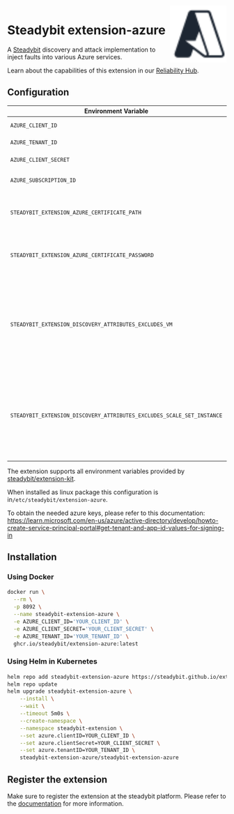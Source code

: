 <img src="./logo.svg" height="130" align="right" alt="Azure logo">

# Steadybit extension-azure

A [Steadybit](https://www.steadybit.com/) discovery and attack implementation to inject faults into various Azure services.

Learn about the capabilities of this extension in our [Reliability Hub](https://hub.steadybit.com/extension/com.steadybit.extension_azure).

## Configuration

| Environment Variable                                                   | Helm value                                     | Meaning                                                                                                                | Required | Default |
|------------------------------------------------------------------------|------------------------------------------------|------------------------------------------------------------------------------------------------------------------------|----------|---------|
| `AZURE_CLIENT_ID`                                                      | azure.clientID                                 | Azure Client Id                                                                                                        | true     |         |
| `AZURE_TENANT_ID`                                                      | azure.tenantID                                 | Azure Tenant ID                                                                                                        | true     |         |
| `AZURE_CLIENT_SECRET`                                                  | azure.clientSecret                             | Azure Client Secret                                                                                                    | false    |         |
| `AZURE_SUBSCRIPTION_ID`                                                | azure.subscriptionID                           | Azure Subscription ID                                                                                                  | false    |         |
| `STEADYBIT_EXTENSION_AZURE_CERTIFICATE_PATH`                           | azure.certificatePath                          | Location of a certificate used to authenticate to azure                                                                | false    |         |
| `STEADYBIT_EXTENSION_AZURE_CERTIFICATE_PASSWORD`                       | azure.certificatePassword                      | Passphrase for the certificate used to authenticate to azure                                                           | false    |         |
| `STEADYBIT_EXTENSION_DISCOVERY_ATTRIBUTES_EXCLUDES_VM`                 | discovery.attributes.excludes.vm               | List of Target Attributes which will be excluded during discovery. Checked by key equality and supporting trailing "*" | false    |         |
| `STEADYBIT_EXTENSION_DISCOVERY_ATTRIBUTES_EXCLUDES_SCALE_SET_INSTANCE` | discovery.attributes.excludes.scaleSetInstance | List of Target Attributes which will be excluded during discovery. Checked by key equality and supporting trailing "*" | false    |         |

The extension supports all environment variables provided by [steadybit/extension-kit](https://github.com/steadybit/extension-kit#environment-variables).

When installed as linux package this configuration is in`/etc/steadybit/extension-azure`.

To obtain the needed azure keys, please refer to this documentation:
https://learn.microsoft.com/en-us/azure/active-directory/develop/howto-create-service-principal-portal#get-tenant-and-app-id-values-for-signing-in

## Installation

### Using Docker

```sh
docker run \
  --rm \
  -p 8092 \
  --name steadybit-extension-azure \
  -e AZURE_CLIENT_ID='YOUR_CLIENT_ID' \
  -e AZURE_CLIENT_SECRET='YOUR_CLIENT_SECRET' \
  -e AZURE_TENANT_ID='YOUR_TENANT_ID' \
  ghcr.io/steadybit/extension-azure:latest
```

### Using Helm in Kubernetes

```sh
helm repo add steadybit-extension-azure https://steadybit.github.io/extension-azure
helm repo update
helm upgrade steadybit-extension-azure \
    --install \
    --wait \
    --timeout 5m0s \
    --create-namespace \
    --namespace steadybit-extension \
    --set azure.clientID=YOUR_CLIENT_ID \
    --set azure.clientSecret=YOUR_CLIENT_SECRET \
    --set azure.tenantID=YOUR_TENANT_ID \
    steadybit-extension-azure/steadybit-extension-azure
```

## Register the extension

Make sure to register the extension at the steadybit platform. Please refer to
the [documentation](https://docs.steadybit.com/integrate-with-steadybit/extensions/extension-installation) for more information.
